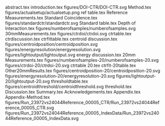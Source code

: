 abstract.tex
introduction.tex
figures/DOI-CTR/DOI-CTR.svg
Method.tex
figures/actualsetup/actualsetup.png
ref table.tex
Reference Measurements.tex
Standard Coincidence.tex
figures/standardctr/standardctr.svg
Standard table.tex
Depth of Interaction.tex
figures/numberofsamples/numberofsamples.svg
30mmMeasurements.tex
figures/ctrdoi/ctrdoi.svg
ctrtable.tex
ctrdiscussion.tex
ctrfittable.tex
centroid discussion.tex
figures/centroidposition/centroidposition.svg
figures/energyresolution/energyresolution.svg
figures/lightoutput/lightoutput.svg
energy discussion.tex
20mm Measurements.tex
figures/numberofsamples-20/numberofsamples-20.svg
figures/ctrdoi-20/ctrdoi-20.svg
ctrtable 20.tex
ctrfit-20table.tex
Other20mmResults.tex
figures/centroidposition-20/centroidposition-20.svg
figures/energyresolution-20/energyresolution-20.svg
figures/lightoutput-20/lightoutput-20.svg
thresholdtable.tex
figures/centroidthreshold/centroidthreshold.svg
threshold.tex
Discussion.tex
Summary.tex
Acknowledgements.tex
Appendix.tex
Appendix-Method.tex
figures/Run_23972vs24044Reference_00005_CTR/Run_23972vs24044Reference_00005_CTR.svg
figures/Run_23972vs24044Reference_00005_IndexData/Run_23972vs24044Reference_00005_IndexData.svg
